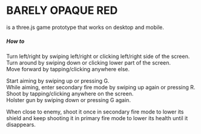 # BARELY OPAQUE RED
is a three.js game prototype that works on desktop and mobile.

##### How to
Turn left/right by swiping left/right or clicking left/right side of the screen.<br>
Turn around by swiping down or clicking lower part of the screen.<br>
Move forward by tapping/clicking anywhere else.

Start aiming by swiping up or pressing G.<br>
While aiming, enter secondary fire mode by swiping up again or pressing R.<br>
Shoot by tapping/clicking anywhere on the screen.<br>
Holster gun by swiping down or pressing G again.

When close to enemy, shoot it once in secondary fire mode to lower its shield and keep shooting it in primary fire mode to lower its health until it disappears.
